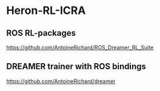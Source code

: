 # Heron-RL-ICRA

## ROS RL-packages
https://github.com/AntoineRichard/ROS_Dreamer_RL_Suite

## DREAMER trainer with ROS bindings
https://github.com/AntoineRichard/dreamer
